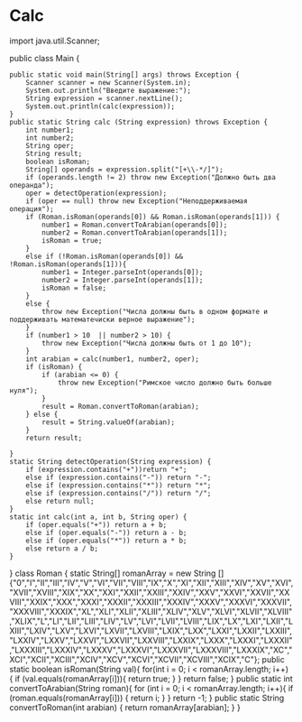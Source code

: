 # Calc
import java.util.Scanner;

public class Main {

    public static void main(String[] args) throws Exception {
        Scanner scanner = new Scanner(System.in);
        System.out.println("Введите выражение:");
        String expression = scanner.nextLine();
        System.out.println(calc(expression));
    }
    public static String calc (String expression) throws Exception {
        int number1;
        int number2;
        String oper;
        String result;
        boolean isRoman;
        String[] operands = expression.split("[+\\-*/]");
        if (operands.length != 2) throw new Exception("Должно быть два операнда");
        oper = detectOperation(expression);
        if (oper == null) throw new Exception("Неподдерживаемая операция");
        if (Roman.isRoman(operands[0]) && Roman.isRoman(operands[1])) {
            number1 = Roman.convertToArabian(operands[0]);
            number2 = Roman.convertToArabian(operands[1]);
            isRoman = true;
        }
        else if (!Roman.isRoman(operands[0]) && !Roman.isRoman(operands[1])){
            number1 = Integer.parseInt(operands[0]);
            number2 = Integer.parseInt(operands[1]);
            isRoman = false;
        }
        else {
            throw new Exception("Числа должны быть в одном формате и поддерживать математечиски верное выражение");
        }
        if (number1 > 10  || number2 > 10) {
            throw new Exception("Числа должны быть от 1 до 10");
        }
        int arabian = calc(number1, number2, oper);
        if (isRoman) {
            if (arabian <= 0) {
                throw new Exception("Римское число должно быть больше нуля");
            }
            result = Roman.convertToRoman(arabian);
        } else {
            result = String.valueOf(arabian);
        }
        return result;

    }
    static String detectOperation(String expression) {
        if (expression.contains("+"))return "+";
        else if (expression.contains("-")) return "-";
        else if (expression.contains("*")) return "*";
        else if (expression.contains("/")) return "/";
        else return null;
    }
    static int calc(int a, int b, String oper) {
        if (oper.equals("+")) return a + b;
        else if (oper.equals("-")) return a - b;
        else if (oper.equals("*")) return a * b;
        else return a / b;
    }
}
class Roman {
    static String[] romanArray = new String [] {"0","I","II","III","IV","V","VI","VII","VIII","IX","X","XI","XII","XIII","XIV","XV","XVI","XVII","XVIII","XIX","XX","XXI","XXII","XXIII","XXIV","XXV","XXVI","XXVII","XXVIII","XXIX","XXX","XXXI","XXXII","XXXIII","XXXIV","XXXV","XXXVI","XXXVII","XXXVIII","XXXIX","XL","XLI","XLII","XLIII","XLIV","XLV","XLVI","XLVII","XLVIII","XLIX","L","LI","LII","LIII","LIV","LV","LVI","LVII","LVIII","LIX","LX","LXI","LXII","LXIII","LXIV","LXV","LXVI","LXVII","LXVIII","LXIX","LXX","LXXI","LXXII","LXXIII","LXXIV","LXXV","LXXVI","LXXVII","LXXVIII","LXXIX","LXXX","LXXXI","LXXXII","LXXXIII","LXXXIV","LXXXV","LXXXVI","LXXXVII","LXXXVIII","LXXXIX","XC","XCI","XCII","XCIII","XCIV","XCV","XCVI","XCVII","XCVIII","XCIX","C"};
    public static boolean isRoman(String val){
        for(int i = 0; i < romanArray.length; i++) {
            if (val.equals(romanArray[i])){
                return true;
            }
        }
        return false;
    }
    public static int convertToArabian(String roman){
        for (int i = 0; i < romanArray.length; i++){
            if (roman.equals(romanArray[i])) {
                return i;
            }
        }
        return -1;
    }
    public static String convertToRoman(int arabian) {
        return romanArray[arabian];
    }
}
